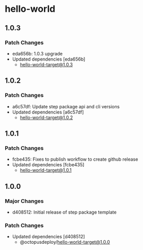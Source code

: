 # hello-world

## 1.0.3

### Patch Changes

-   eda656b: 1.0.3 upgrade
-   Updated dependencies [eda656b]
    -   hello-world-target@1.0.3

## 1.0.2

### Patch Changes

-   a6c57df: Update step package api and cli versions
-   Updated dependencies [a6c57df]
    -   hello-world-target@1.0.2

## 1.0.1

### Patch Changes

-   fcbe435: Fixes to publish workflow to create github release
-   Updated dependencies [fcbe435]
    -   hello-world-target@1.0.1

## 1.0.0

### Major Changes

-   d408512: Initial release of step package template

### Patch Changes

-   Updated dependencies [d408512]
    -   @octopusdeploy/hello-world-target@1.0.0

